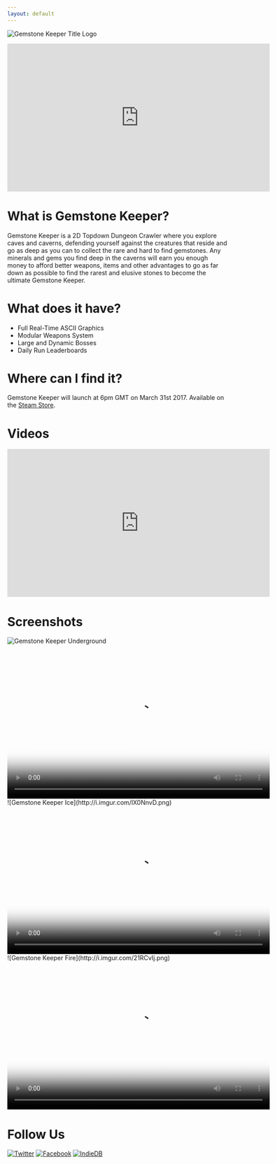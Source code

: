 ```yaml
---
layout: default
---
```


![Gemstone Keeper Title Logo](http://i.imgur.com/dzbnSG7.gif)

<iframe width="600" height="338" src="https://www.youtube.com/embed/mVnMpCjsiyI" frameborder="0" allowfullscreen></iframe>

# What is Gemstone Keeper?
Gemstone Keeper is a 2D Topdown Dungeon Crawler where you explore caves and caverns, defending yourself against the creatures that reside and go as deep as you can to collect the rare and hard to find gemstones. Any minerals and gems you find deep in the caverns will earn you enough money to afford better weapons, items and other advantages to go as far down as possible to find the rarest and elusive stones to become the ultimate Gemstone Keeper.

# What does it have?
* Full Real-Time ASCII Graphics
* Modular Weapons System
* Large and Dynamic Bosses
* Daily Run Leaderboards

# Where can I find it?

Gemstone Keeper will launch at 6pm GMT on March 31st 2017. Available on the [Steam Store](http://store.steampowered.com/app/522080).

# Videos
<iframe width="600" height="338" src="https://www.youtube.com/embed/gZBnDGzpYJo" frameborder="0" allowfullscreen></iframe>

# Screenshots

![Gemstone Keeper Underground](http://i.imgur.com/0OOLJbD.png)
<div class="gifv-player">
    <video preload="auto" loop="loop" autoplay width="600" height="338"
		poster="http://i.imgur.com/10fsZ54.gif">
        <source type="video/webm" src="http://i.imgur.com/10fsZ54.webm" />
        <source type="video/mp4" src="http://i.imgur.com/10fsZ54.mp4" />
    </video>
</div>
![Gemstone Keeper Ice](http://i.imgur.com/lX0NnvD.png)
<div class="gifv-player">
    <video preload="auto" loop="loop" autoplay width="600" height="338"
		poster="http://i.imgur.com/l8iDk2D.gif">
        <source type="video/webm" src="http://i.imgur.com/l8iDk2D.webm" />
        <source type="video/mp4" src="http://i.imgur.com/l8iDk2D.mp4" />
    </video>
</div>
![Gemstone Keeper Fire](http://i.imgur.com/21RCvIj.png)
<div class="gifv-player">
    <video preload="auto" loop="loop" autoplay width="600" height="338"
		poster="http://i.imgur.com/OtsPZUo.gif">
        <source type="video/webm" src="http://i.imgur.com/OtsPZUo.webm" />
        <source type="video/mp4" src="http://i.imgur.com/OtsPZUo.mp4" />
    </video>
</div>

# Follow Us
[![Twitter](http://i.imgur.com/WtfSBE6.png)](https://twitter.com/gamepopper)     [![Facebook](http://i.imgur.com/ilk0vwl.png)](https://www.facebook.com/GamepopperGames/)     [![IndieDB](http://i.imgur.com/4mPkE6X.png)](http://www.indiedb.com/games/gemstone-keeper)
